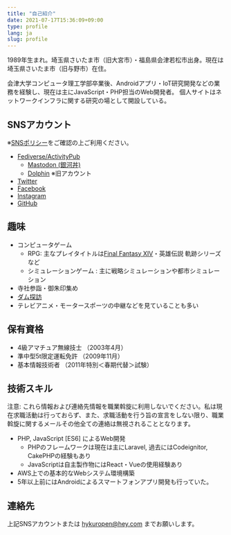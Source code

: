 ```yaml
---
title: "自己紹介"
date: 2021-07-17T15:36:09+09:00
type: profile
lang: ja
slug: profile
---
```

1989年生まれ。埼玉県さいたま市（旧大宮市）・福島県会津若松市出身。現在は埼玉県さいたま市（旧与野市）在住。

会津大学コンピュータ理工学部卒業後、Androidアプリ・IoT研究開発などの業務を経験し、現在は主にJavaScript・PHP担当のWeb開発者。
個人サイトはネットワークインフラに関する研究の場として開設している。

## SNSアカウント
※[SNSポリシー](/ja/social)をご確認の上ご利用ください。

- [Fediverse/ActivityPub](/activitypub)
  - [Mastodon (銀河丼)](https://gingadon.com/@kuropen)
  - [Dolphin](https://kuropen.me/@krpn) ※旧アカウント
- [Twitter](https://twitter.com/kuropen_aizu)
- [Facebook](https://www.facebook.com/yuda.hirochika)
- [Instagram](https://instagram.com/kuropen)
- [GitHub](https://github.com/kuropen)

## 趣味
- コンピュータゲーム
  - RPG: 主なプレイタイトルは[Final Fantasy XIV](https://xiv.kuropen.org/polaris/)・英雄伝説 軌跡シリーズなど
  - シミュレーションゲーム : 主に戦略シミュレーションや都市シミュレーション
- 寺社参詣・御朱印集め
- [ダム探訪](/ja/dam)
- テレビアニメ・モータースポーツの中継などを見ていることも多い

## 保有資格
- 4級アマチュア無線技士 （2003年4月）
- 準中型5t限定運転免許 （2009年11月）
- 基本情報技術者 （2011年特別＜春期代替＞試験）

## 技術スキル
注意: これら情報および連絡先情報を職業斡旋に利用しないでください。私は現在求職活動は行っておらず、また、求職活動を行う旨の宣言をしない限り、職業斡旋に関するメールその他全ての連絡は無視されることとなります。

- PHP, JavaScript [ES6] によるWeb開発
  - PHPのフレームワークは現在は主にLaravel, 過去にはCodeignitor, CakePHPの経験もあり
  - JavaScriptは自主製作物にはReact・Vueの使用経験あり
- AWS上での基本的なWebシステム環境構築
- 5年以上前にはAndroidによるスマートフォンアプリ開発も行っていた。

## 連絡先
上記SNSアカウントまたは hykuropen@hey.com までお願いします。
